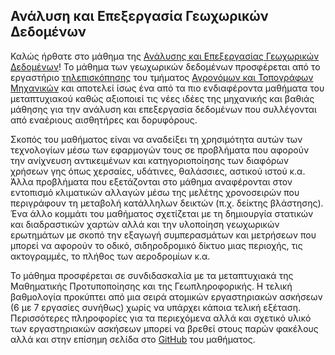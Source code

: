 ## Ανάλυση και Επεξεργασία Γεωχωρικών Δεδομένων

Καλώς ήρθατε στο μάθημα της [Ανάλυσης και Επεξεργασίας Γεωχωρικών Δεδομένων](https://dsml.ece.ntua.gr/studies/courses/analyse-kai-epexergasia-geochorikon-dedomenon)! Το μάθημα των γεωχωρικών δεδομένων προσφέρεται από το εργαστήριο [τηλεπισκόπησης](https://www.survey.ntua.gr/el/departments/topo/topo-labs/rslab) του τμήματος [Αγρονόμων και Τοπογράφων Μηχανικών](https://www.survey.ntua.gr/el/) και αποτελεί ίσως ένα από τα 
πιο ενδιαφέροντα μαθήματα του μεταπτυχιακού καθώς αξιοποιεί τις νέες ιδέες της μηχανικής και βαθιάς μάθησης για την ανάλυση και επεξεργασία δεδομένων που συλλέγονται από εναέριους αισθητήρες και δορυφόρους. 

Σκοπός του μαθήματος είναι να αναδείξει τη χρησιμότητα αυτών των τεχνολογίων μέσω των εφαρμογών τους σε προβλήματα που αφορούν την ανίχνευση αντικειμένων και κατηγοριοποίησης των διαφόρων χρήσεων γης όπως χερσαίες, υδάτινες, θαλάσσιες, αστικού ιστού κ.α. Άλλα προβλήματα που εξετάζονται στο μάθημα αναφέρονται στον εντοπισμό κλιματικών αλλαγών μέσω της μελέτης χρονοσειρών που περιγράφουν τη μεταβολή κατάλληλων δεικτών (π.χ. δείκτης βλάστησης). Ένα άλλο κομμάτι του μαθήματος σχετίζεται με τη δημιουργία στατικών και διαδραστικών χαρτών αλλά και την υλοποίηση γεωχωρικών ερωτημάτων με σκοπό την εξαγωγή συμπερασμάτων και μετρήσεων που μπορεί να αφορούν το οδικό, σιδηροδρομικό δίκτυο μιας περιοχής, τις ακτογραμμές, το πλήθος των αεροδρομίων κ.α. 

Το μάθημα προσφέρεται σε συνδιδασκαλία με τα μεταπτυχιακά της Μαθηματικής Προτυποποίησης και της Γεωπληροφορικής. Η τελική βαθμολογία προκύπτει από μια σειρά ατομικών εργαστηριακών ασκήσεων (6 με 7 εργασίες συνήθως) χωρίς να υπάρχει κάποια τελική εξέταση. Περισσότερες πληροφορίες για τα περιεχόμενα αλλά και σχετικό υλικό των εργαστηριακών ασκήσεων μπορεί να βρεθεί στους παρών φακέλους αλλά και στην επίσημη σελίδα στο [GitHub](https://github.com/rslab-ntua/MSc_GBDA) του μαθήματος.


